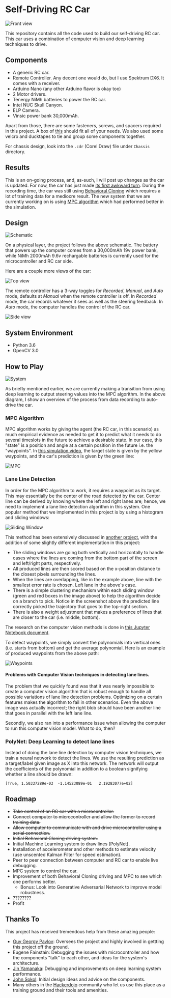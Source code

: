 # Self-Driving RC Car

[//]: # (Image References)
[1]: ./Docs/1.jpg
[2]: ./Docs/2.jpg
[3]: ./Docs/3.jpg
[schematic]: ./Docs/Schematic.png
[system]: ./Docs/System.png
[mpc]: ./Docs/MPC.png
[sliding_window]: ./Docs/sliding_window.png
[waypoints]: ./Docs/waypoints.png


![Front view][1]

This repository contains all the code used to build our self-driving RC car. This car uses a combination of computer vision and deep learning techniques to drive.

## Components

- A generic RC car.
- Remote Controller. Any decent one would do, but I use Spektrum DX6. It comes with a receiver.
- Arduino Nano (any other Arduino flavor is okay too)
- 2 Motor drivers.
- Tenergy NiMh batteries to power the RC car.
- Intel NUC Skull Canyon.
- ELP Camera.
- Vinsic power bank 30,000mAh.

Apart from those, there are some fasteners, screws, and spacers required in this project. A box of [this](https://www.amazon.com/gp/product/B01N5RDAUX/ref=od_aui_detailpages01?ie=UTF8&psc=1) should fit all of your needs. We also used some velcro and ducktapes to tie and group some components together.

For chassis design, look into the `.cdr` (Corel Draw) file under `Chassis` directory.

## Results

This is an on-going process, and, as-such, I will post up changes as the car is updated. For now, the car has just made [its first awkward turn](https://youtu.be/gNdW-0rRltk). During the recording time, the car was still using [Behavioral Cloning](https://youtu.be/mct3xzOkB78) which requires a lot of training data for a mediocre result. The new system that we are currently working on is using [MPC algorithm](https://youtu.be/AYXNlmw3f48) which had performed better in the simulation.

## Design

![Schematic][schematic]

On a physical layer, the project follows the above schematic. The battery that powers up the computer comes from a 30,000mAh 19v power bank, while NiMh 2000mAh 9.6v rechargable batteries is currently used for the microcontroller and RC car side.

Here are a couple more views of the car:

![Top view][2]

The remote controller has a 3-way toggles for *Recorded*, *Manual*, and *Auto* mode, defaults at *Manual* when the remote controller is off. In *Recorded* mode, the car records whatever it sees as well as the steering feedback. In *Auto* mode, the computer handles the control of the RC car.

![Side view][3]

## System Environment

- Python 3.6
- OpenCV 3.0

## How to Play

![System][system]

As briefly mentioned earlier, we are currently making a transition from using deep learning to output steering values into the MPC algorithm. In the above diagram, I show an overview of the process from data recording to auto-drive the car.

### MPC Algorithm

MPC algorithm works by giving the agent (the RC car, in this scenario) as much empirical evidence as needed to get it to predict what it needs to do several timeslots in the future to achieve a desirable state. In our case, this "state" is a position and angle at a certain position in the future i.e. the "waypoints". In [this simulation video](https://youtu.be/AYXNlmw3f48), the target state is given by the yellow waypoints, and the car's prediction is given by the green line:

![MPC][mpc]

### Lane Line Detection

In order for the MPC algorithm to work, it requires a waypoint as its target. This may essentially be the center of the road detected by the car. Center line can be derived by knowing where the left and right lanes are; hence, we need to implement a lane line detection algorithm in this system. One popular method that we implemented in this project is by using a histogram and sliding windows:

![Sliding Window][sliding_window]

This method has been extensively discussed in [another project](https://github.com/jaycode/Advanced-Lane-Lines), with the addition of some slightly different implementation in this project:

- The sliding windows are going both vertically and horizontally to handle cases where the lines are coming from the bottom part of the screen and left/right parts, respectively.
- All produced lines are then scored based on the x-position distance to the closest pixels surrounding the lines.
- When the lines are overlapping, like in the example above, line with the smallest error rate is chosen. Left lane in the above's case.
- There is a simple clustering mechanism within each sliding window (green and red boxes in the image above) to help the algorithm decide on a branch to pick. Notice in the screenshot above the predicted line correctly picked the trajectory that goes to the top-right section.
- There is also a weight adjustment that makes a preference of lines that are closer to the car (i.e. middle, bottom).

The research on the computer vision methods is done in [this Jupyter Notebook document](https://github.com/jaycode/Self-Driving-RC/blob/master/Computer/experiments/poly/Default%20Poly.ipynb).

To detect waypoints, we simply convert the polynomials into vertical ones (i.e. starts from bottom) and get the average polynomial. Here is an example of produced waypoints from the above path:

![Waypoints][waypoints]

#### Problems with Computer Vision techniques in detecting lane lines.

The problem that we quickly found was that it was nearly impossible to create a computer vision algorithm that is robust enough to handle all possible variations of lane line detection problems. Optimizing on a certain features makes the algorithm to fail in other scenarios. Even the above image was actually incorrect; the right blob should have been another line that goes in parallel with the left lane line.

Secondly, we also ran into a performance issue when allowing the computer to run this computer vision model. What to do, then?

### PolyNet: Deep Learning to detect lane lines

Instead of doing the lane line detection by computer vision techniques, we train a neural network to detect the lines. We use the resulting prediction as a target/label given image as X into this network. The network will output the coefficients of the polynomial in addition to a boolean signifying whether a line should be drawn:

```
[True, 1.50337289e-03  -1.14523089e-01   2.19283077e+02]
```

## Roadmap
- ~~Take control of an RC car with a microcontroller.~~
- ~~Connect computer to microcontroller and allow the former to record training data.~~
- ~~Allow computer to communicate with and drive microcontroller using a serial connection.~~
- ~~Initial Behavioral Cloning driving system.~~
- Initial Machine Learning system to draw lines (PolyNet).
- Installation of accelerometer and other methods to estimate velocity (use unscented Kalman Filter for speed estimation).
- Peer to peer connection between computer and RC car to enable live debugging.
- MPC system to control the car.
- Improvement of both Behavioral Cloning driving and MPC to see which one performs better.
  - Bonus: Look into Generative Adversarial Network to improve model robustness.
- ????????
- Profit

## Thanks To

This project has received tremendous help from these amazing people:
- [Guy Georgy Pavlov](https://github.com/gpavlov2016): Oversees the project and highly involved in gettting this project off the ground.
- Eugene Fainstain: Debugging the issues with microcontroller and how the components "talk" to each other, and ideas for the system's architecture.
- [Jin Yamanaka](https://github.com/jiny2001): Debugging and improvements on deep learning system performance.
- [John Sokol](http://www.johnsokol.com/): Initial design ideas and advice on the components.
- Many others in the [Hackerdojo](https://hackerdojo.com/) community who let us use this place as a training ground and their tools and amenities.